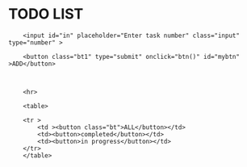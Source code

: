 <body class="body">
    
<div>
    <h1 >
TODO LIST        </h1>
        
        <input id="in" placeholder="Enter task number" class="input" type="number" >
        
        <button class="bt1" type="submit" onclick="btn()" id="mybtn"  >ADD</button>
        
        
        
        <hr>
        
        <table>
        
        <tr >
            <td ><button class="bt">ALL</button></td>
            <td><button>completed</button></td>
            <td><button>in progress</button></td>
        </tr>
        </table>
</div>


<script src="../js/animae2.js"></script>
</body>
